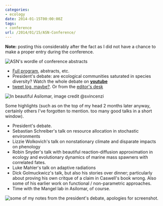 ```yaml
---
categories:
- ecology
date: 2014-01-15T00:00:00Z
tags:
- conference
url: /2014/01/15/ASN-Conference/
---
```


**Note:** posting this considerably after the fact as I did not have a chance to make a proper entry during the conference.  


![ASN's wordle of conference abstracts](https://pbs.twimg.com/media/BVCAYS7CQAA198y.jpg)

- [Full program](http://t.co/P3pJ66g5jA), abstracts, etc.  
- President's debate: are ecological communities saturated in species diversity? Watch the whole debate on **[youtube](http://t.co/8NOGWwQaRD)**
- [tweet log, maybe?](https://twitter.com/search?q=%23ASN2014&src=typd&f=realtime). Or from the [editor's desk](http://comments.amnat.org/2014/02/tweets-of-asilomar-asn2014.html)

![In beautiful Asilomar, image credit @svincenzi](https://pbs.twimg.com/media/Bd-97FbCIAAYZC4.jpg)

Some highlights (such as on the top of my head 2 months later anyway, certainly others I've forgotten to mention. too many good talks in a short window).  

- President's debate. 
- Sebastian Schreiber's talk on resource allocation in stochastic environments
- Lizzie Wolkovich's talk on nonstationary climate and disparate impacts on phenology
- Robin Snyder's talk with beautiful reaction-diffusion approximation in ecology and evolutionary dynamics of marine mass spawners with correlated fates.
- Luke Mahler's talk on adaptive radiations
- Dick Golmuckwicz's talk, but also his stories over dinner; particularly about proving his own critque of a claim in Caswell's book wrong. Also some of his earlier work on functional / non-parametric approaches.   
- Time with the Mangel lab in Asilomar, of course.  
 

![some of my notes from the president's debate, apologies for screenshot.](http://farm4.staticflickr.com/3790/13109212075_340afd4a56_b.jpg)

